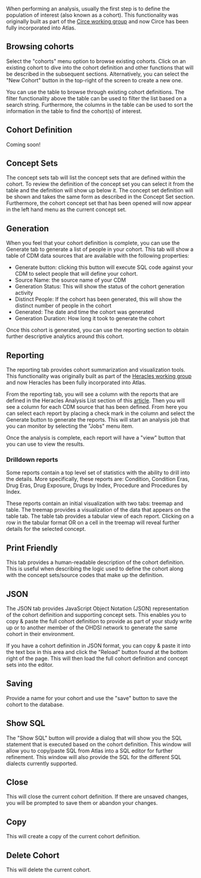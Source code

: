 When performing an analysis, usually the first step is to define the population of interest (also known as a cohort). This functionality was originally built as part of the [Circe working group](http://www.ohdsi.org/web/wiki/doku.php?id=documentation:software:circe) and now Circe has been fully incorporated into Atlas. 

## Browsing cohorts

Select the "cohorts" menu option to browse existing cohorts. Click on an existing cohort to dive into the cohort definition and other functions that will be described in the subsequent sections. Alternatively, you can select the "New Cohort" button in the top-right of the screen to create a new one.

You can use the table to browse through existing cohort definitions. The filter functionality above the table can be used to filter the list based on a search string. Furthermore, the columns in the table can be used to sort the information in the table to find the cohort(s) of interest.

## Cohort Definition

Coming soon!

## Concept Sets

The concept sets tab will list the concept sets that are defined within the cohort. To review the definition of the concept set you can select it from the table and the definition will show up below it. The concept set definition will be shown and takes the same form as described in the Concept Set section. Furthermore, the cohort concept set that has been opened will now appear in the left hand menu as the current concept set. 

## Generation

When you feel that your cohort definition is complete, you can use the Generate tab to generate a list of people in your cohort. This tab will show a table of CDM data sources that are available with the following properties:

- Generate button: clicking this button will execute SQL code against your CDM to select people that will define your cohort.
- Source Name: the source name of your CDM
- Generation Status: This will show the status of the cohort generation activity
- Distinct People: If the cohort has been generated, this will show the distinct number of people in the cohort
- Generated: The date and time the cohort was generated
- Generation Duration: How long it took to generate the cohort

Once this cohort is generated, you can use the reporting section to obtain further descriptive analytics around this cohort.

## Reporting

The reporting tab provides cohort summarization and visualization tools. This functionality was originally built as part of the [Heracles working group](http://www.ohdsi.org/web/wiki/doku.php?id=documentation:software:heracles) and now Heracles has been fully incorporated into Atlas.

From the reporting tab, you will see a column with the reports that are defined in the Heracles Analysis List section of this [article](http://www.ohdsi.org/web/wiki/doku.php?id=documentation:software:heracles).  Then you will see a column for each CDM source that has been defined. From here you can select each report by placing a check mark in the column and select the Generate button to generate the reports. This will start an analysis job that you can monitor by selecting the "Jobs" menu item.

Once the analysis is complete, each report will have a "view" button that you can use to view the results. 

### Drilldown reports

Some reports contain a top level set of statistics with the ability to drill into the details. More specifically, these reports are: Condition, Condition Eras, Drug Eras, Drug Exposure, Drugs by Index, Procedure and Procedures by Index. 

These reports contain an initial visualization with two tabs: treemap and table. The treemap provides a visualization of the data that appears on the table tab. The table tab provides a tabular view of each report. Clicking on a row in the tabular format OR on a cell in the treemap will reveal further details for the selected concept.

## Print Friendly

This tab provides a human-readable description of the cohort definition. This is useful when describing the logic used to define the cohort along with the concept sets/source codes that make up the definition. 

## JSON

The JSON tab provides JavaScript Object Notation (JSON) representation of the cohort definition and supporting concept sets. This enables you to copy & paste the full cohort definition to provide as part of your study write up or to another member of the OHDSI network to generate the same cohort in their environment.

If you have a cohort definition in JSON format, you can copy & paste it into the text box in this area and click the "Reload" button found at the bottom right of the page. This will then load the full cohort definition and concept sets into the editor.

## Saving

Provide a name for your cohort and use the "save" button to save the cohort to the database.

## Show SQL

The "Show SQL" button will provide a dialog that will show you the SQL statement that is executed based on the cohort definition. This window will allow you to copy/paste SQL from Atlas into a SQL editor for further refinement. This window will also provide the SQL for the different SQL dialects currently supported.

## Close

This will close the current cohort definition. If there are unsaved changes, you will be prompted to save them or abandon your changes.

## Copy

This will create a copy of the current cohort definition.

## Delete Cohort

This will delete the current cohort.
